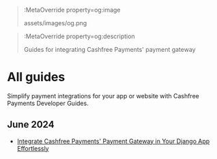 > :MetaOverride property=og:image
>
> assets/images/og.png

> :MetaOverride property=og:description
>
> Guides for integrating Cashfree Payments' payment gateway

# All guides

Simplify payment integrations for your app or website with Cashfree Payments Developer Guides.

## June 2024

- [Integrate Cashfree Payments' Payment Gateway in Your Django App Effortlessly](/all-guides/june-2024/django-pg)
